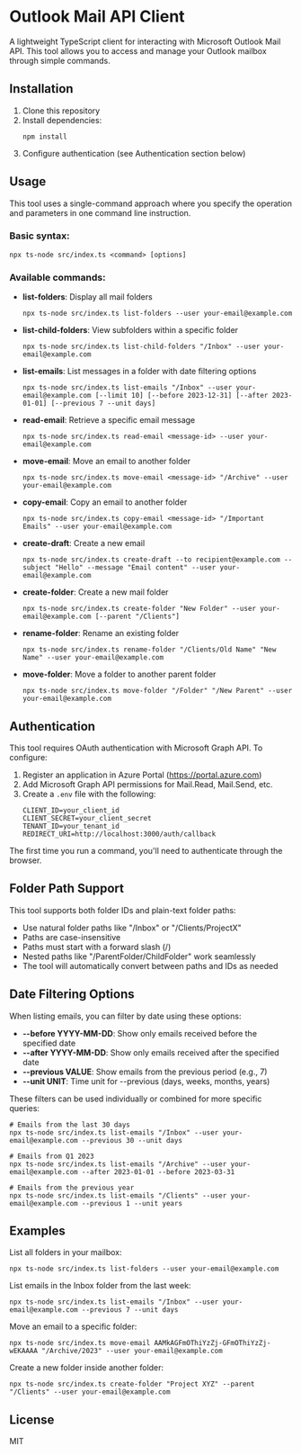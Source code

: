 # Outlook Mail API Client

A lightweight TypeScript client for interacting with Microsoft Outlook Mail API. This tool allows you to access and manage your Outlook mailbox through simple commands.

## Installation

1. Clone this repository
2. Install dependencies:
   ```
   npm install
   ```
3. Configure authentication (see Authentication section below)

## Usage

This tool uses a single-command approach where you specify the operation and parameters in one command line instruction.

### Basic syntax:

```
npx ts-node src/index.ts <command> [options]
```

### Available commands:

- **list-folders**: Display all mail folders
  ```
  npx ts-node src/index.ts list-folders --user your-email@example.com
  ```

- **list-child-folders**: View subfolders within a specific folder
  ```
  npx ts-node src/index.ts list-child-folders "/Inbox" --user your-email@example.com
  ```

- **list-emails**: List messages in a folder with date filtering options
  ```
  npx ts-node src/index.ts list-emails "/Inbox" --user your-email@example.com [--limit 10] [--before 2023-12-31] [--after 2023-01-01] [--previous 7 --unit days]
  ```

- **read-email**: Retrieve a specific email message
  ```
  npx ts-node src/index.ts read-email <message-id> --user your-email@example.com
  ```

- **move-email**: Move an email to another folder
  ```
  npx ts-node src/index.ts move-email <message-id> "/Archive" --user your-email@example.com
  ```

- **copy-email**: Copy an email to another folder
  ```
  npx ts-node src/index.ts copy-email <message-id> "/Important Emails" --user your-email@example.com
  ```

- **create-draft**: Create a new email
  ```
  npx ts-node src/index.ts create-draft --to recipient@example.com --subject "Hello" --message "Email content" --user your-email@example.com
  ```

- **create-folder**: Create a new mail folder
  ```
  npx ts-node src/index.ts create-folder "New Folder" --user your-email@example.com [--parent "/Clients"]
  ```

- **rename-folder**: Rename an existing folder
  ```
  npx ts-node src/index.ts rename-folder "/Clients/Old Name" "New Name" --user your-email@example.com
  ```

- **move-folder**: Move a folder to another parent folder
  ```
  npx ts-node src/index.ts move-folder "/Folder" "/New Parent" --user your-email@example.com
  ```

## Authentication

This tool requires OAuth authentication with Microsoft Graph API. To configure:

1. Register an application in Azure Portal (https://portal.azure.com)
2. Add Microsoft Graph API permissions for Mail.Read, Mail.Send, etc.
3. Create a `.env` file with the following:
   ```
   CLIENT_ID=your_client_id
   CLIENT_SECRET=your_client_secret
   TENANT_ID=your_tenant_id
   REDIRECT_URI=http://localhost:3000/auth/callback
   ```

The first time you run a command, you'll need to authenticate through the browser.

## Folder Path Support

This tool supports both folder IDs and plain-text folder paths:

- Use natural folder paths like "/Inbox" or "/Clients/ProjectX" 
- Paths are case-insensitive
- Paths must start with a forward slash (/)
- Nested paths like "/ParentFolder/ChildFolder" work seamlessly
- The tool will automatically convert between paths and IDs as needed

## Date Filtering Options

When listing emails, you can filter by date using these options:

- **--before YYYY-MM-DD**: Show only emails received before the specified date
- **--after YYYY-MM-DD**: Show only emails received after the specified date
- **--previous VALUE**: Show emails from the previous period (e.g., 7)
- **--unit UNIT**: Time unit for --previous (days, weeks, months, years)

These filters can be used individually or combined for more specific queries:

```
# Emails from the last 30 days
npx ts-node src/index.ts list-emails "/Inbox" --user your-email@example.com --previous 30 --unit days

# Emails from Q1 2023
npx ts-node src/index.ts list-emails "/Archive" --user your-email@example.com --after 2023-01-01 --before 2023-03-31

# Emails from the previous year
npx ts-node src/index.ts list-emails "/Clients" --user your-email@example.com --previous 1 --unit years
```

## Examples

List all folders in your mailbox:
```
npx ts-node src/index.ts list-folders --user your-email@example.com
```

List emails in the Inbox folder from the last week:
```
npx ts-node src/index.ts list-emails "/Inbox" --user your-email@example.com --previous 7 --unit days
```

Move an email to a specific folder:
```
npx ts-node src/index.ts move-email AAMkAGFmOThiYzZj-GFmOThiYzZj-wEKAAAA "/Archive/2023" --user your-email@example.com
```

Create a new folder inside another folder:
```
npx ts-node src/index.ts create-folder "Project XYZ" --parent "/Clients" --user your-email@example.com
```

## License

MIT
